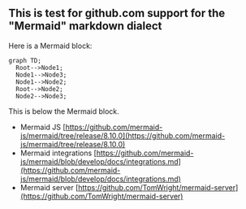 ## This is test for github.com support for the "Mermaid" markdown dialect

Here is a Mermaid block:

```mermaid 
graph TD;
  Root-->Node1;
  Node1-->Node3;
  Node1-->Node2;
  Root-->Node2;
  Node2-->Node3;
```
  
  This is below the Mermaid block.
  
* Mermaid JS [https://github.com/mermaid-js/mermaid/tree/release/8.10.0](https://github.com/mermaid-js/mermaid/tree/release/8.10.0)  
* Mermaid integrations [https://github.com/mermaid-js/mermaid/blob/develop/docs/integrations.md](https://github.com/mermaid-js/mermaid/blob/develop/docs/integrations.md)  
* Mermaid server [https://github.com/TomWright/mermaid-server](https://github.com/TomWright/mermaid-server)  
